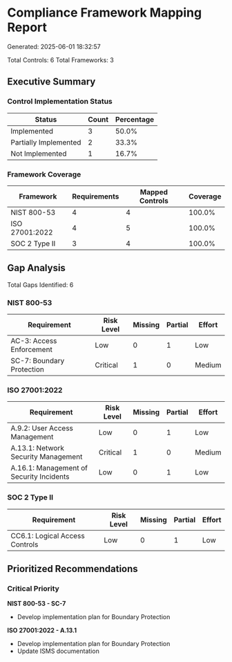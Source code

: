 # Compliance Framework Mapping Report

Generated: 2025-06-01 18:32:57

Total Controls: 6
Total Frameworks: 3

## Executive Summary

### Control Implementation Status

| Status | Count | Percentage |
|--------|-------|------------|
| Implemented | 3 | 50.0% |
| Partially Implemented | 2 | 33.3% |
| Not Implemented | 1 | 16.7% |

### Framework Coverage

| Framework | Requirements | Mapped Controls | Coverage |
|-----------|--------------|-----------------|----------|
| NIST 800-53 | 4 | 4 | 100.0% |
| ISO 27001:2022 | 4 | 5 | 100.0% |
| SOC 2 Type II | 3 | 4 | 100.0% |

## Gap Analysis

Total Gaps Identified: 6


### NIST 800-53

| Requirement | Risk Level | Missing | Partial | Effort |
|-------------|------------|---------|---------|--------|
| AC-3: Access Enforcement | Low | 0 | 1 | Low |
| SC-7: Boundary Protection | Critical | 1 | 0 | Medium |

### ISO 27001:2022

| Requirement | Risk Level | Missing | Partial | Effort |
|-------------|------------|---------|---------|--------|
| A.9.2: User Access Management | Low | 0 | 1 | Low |
| A.13.1: Network Security Management | Critical | 1 | 0 | Medium |
| A.16.1: Management of Security Incidents | Low | 0 | 1 | Low |

### SOC 2 Type II

| Requirement | Risk Level | Missing | Partial | Effort |
|-------------|------------|---------|---------|--------|
| CC6.1: Logical Access Controls | Low | 0 | 1 | Low |

## Prioritized Recommendations


### Critical Priority


**NIST 800-53 - SC-7**
- Develop implementation plan for Boundary Protection

**ISO 27001:2022 - A.13.1**
- Develop implementation plan for Boundary Protection
- Update ISMS documentation